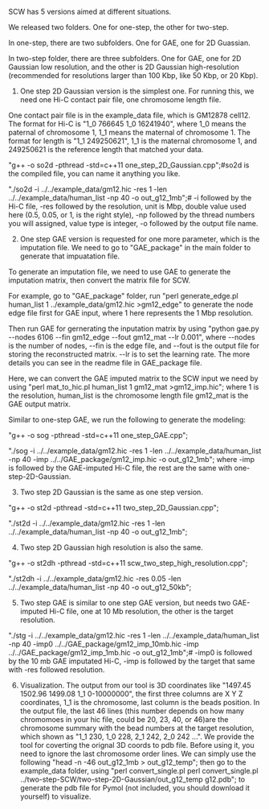 SCW has 5 versions aimed at different situations. 

We released two folders. One for one-step, the other for two-step.

In one-step, there are two subfolders. One for GAE, one for 2D Guassian.

In two-step folder, there are three subfolders. One for GAE, one for 2D Gaussian low resolution, and the other is 2D Gaussian high-resolution (recommended for resolutions larger than 100 Kbp, like 50 Kbp, or 20 Kbp). 

1. One step 2D Gaussian version is the simplest one. For running this, we need one Hi-C contact pair file, one chromosome length file.

One contact pair file is in the example_data file, which is GM12878 cell12. The format for Hi-C is "1_0 766645 1_0 16241940", where 1_0 means the paternal of chromosome 1, 1_1 means the maternal of chromosome 1. The format for length is "1_1 249250621", 1_1 is the maternal chromosome 1, and 249250621 is the reference length that matched your data.

"g++ -o so2d -pthread -std=c++11 one_step_2D_Gaussian.cpp";#so2d is the compiled file, you can name it anything you like.

"./so2d -i ../../example_data/gm12.hic -res 1 -len ../../example_data/human_list -np 40 -o out_g12_1mb";# -i followed by the Hi-C file, -res followed by the resolution, unit is Mbp, double value used here (0.5, 0.05, or 1, is the right style), -np followed by the thread numbers you will assigned, value type is integer, -o followed by the output file name.

2. One step GAE version is requested for one more parameter, which is the imputation file. We need to go to "GAE_package" in the main folder to generate that impuatation file.

To generate an imputation file, we need to use GAE to generate the imputation matrix, then convert the matrix file for SCW. 

For example, go to "GAE_package" folder, run "perl generate_edge.pl human_list 1 ../example_data/gm12.hic >gm12_edge" to generate the node edge file first for GAE input, where 1 here represents the 1 Mbp resolution. 

Then run GAE for gernerating the inputation matrix by using "python gae.py --nodes 6106 --fin gm12_edge --fout gm12_mat --lr 0.001", where --nodes is the number of nodes, --fin is the edge file, and --fout is the output file for storing the reconstructed matrix. --lr is to set the learning rate. The more details you can see in the readme file in GAE_package file. 

Here, we can convert the GAE imputed matrix to the SCW input we need by using "perl mat_to_hic.pl human_list 1 gm12_mat >gm12_imp.hic"; where 1 is the resolution, human_list is the chromosome length file gm12_mat is the GAE output matrix.

Similar to one-step GAE, we run the following to generate the modeling:

"g++ -o sog -pthread -std=c++11 one_step_GAE.cpp";

"./sog -i ../../example_data/gm12.hic -res 1 -len ../../example_data/human_list -np 40 -imp ../../GAE_package/gm12_imp.hic -o out_g12_1mb"; where -imp is followed by the GAE-imputed Hi-C file, the rest are the same with one-step-2D-Gaussian.

3. Two step 2D Gaussian is the same as one step version.

"g++ -o st2d -pthread -std=c++11 two_step_2D_Gaussian.cpp";

"./st2d -i ../../example_data/gm12.hic -res 1 -len ../../example_data/human_list -np 40 -o out_g12_1mb";

4. Two step 2D Gaussian high resolution is also the same.

"g++ -o st2dh -pthread -std=c++11 scw_two_step_high_resolution.cpp";

"./st2dh -i ../../example_data/gm12.hic -res 0.05 -len ../../example_data/human_list -np 40 -o out_g12_50kb";  

5. Two step GAE is similar to one step GAE version, but needs two GAE-imputed Hi-C file, one at 10 Mb resolution, the other is the target resolution.

"./stg -i ../../example_data/gm12.hic -res 1 -len ../../example_data/human_list -np 40 -imp0 ../../GAE_package/gm12_imp_10mb.hic -imp ../../GAE_package/gm12_imp_1mb.hic -o out_g12_1mb";# -imp0 is followed by the 10 mb GAE imputated Hi-C, -imp is followed by the target that same with -res followed resolution.

6. Visualization. The output from our tool is 3D coordinates like "1497.45 1502.96 1499.08 1_1 0-10000000", the first three columns are X Y Z coordinates, 1_1 is the chromosome, last column is the beads position. In the output file, the last 46 lines (this number depends on how many chromomoes in your hic file, could be 20, 23, 40, or 46)are the chromosome summary with the bead numbers at the target resolution, which shown as "1_1 230, 1_0 228, 2_1 242, 2_0 242 ...". We provide the tool for coverting the orignal 3D coords to pdb file. Before using it, you need to ignore the last chromosome order lines. We can simply use the following "head -n -46 out_g12_1mb > out_g12_temp"; then go to the example_data folder, using "perl convert_single.pl perl convert_single.pl ../two-step-SCW/two-step-2D-Gaussian/out_g12_temp g12.pdb"; to generate the pdb file for Pymol (not included, you should download it yourself) to visualize.
